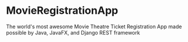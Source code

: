 # MovieRegistrationApp


The world's most awesome Movie Theatre Ticket Registration App made possible by Java, JavaFX, and Django REST framework
